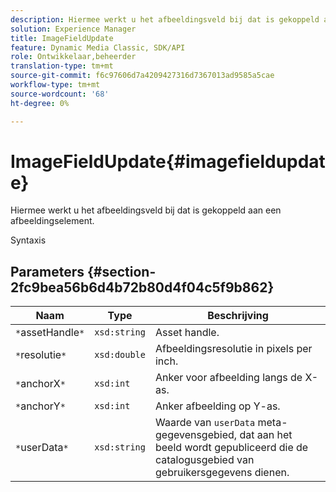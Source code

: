 ```yaml
---
description: Hiermee werkt u het afbeeldingsveld bij dat is gekoppeld aan een afbeeldingselement.
solution: Experience Manager
title: ImageFieldUpdate
feature: Dynamic Media Classic, SDK/API
role: Ontwikkelaar,beheerder
translation-type: tm+mt
source-git-commit: f6c97606d7a4209427316d7367013ad9585a5cae
workflow-type: tm+mt
source-wordcount: '68'
ht-degree: 0%

---
```



# ImageFieldUpdate{#imagefieldupdate}

Hiermee werkt u het afbeeldingsveld bij dat is gekoppeld aan een afbeeldingselement.

Syntaxis

## Parameters {#section-2fc9bea56b6d4b72b80d4f04c5f9b862}

| Naam | Type | Beschrijving |
|---|---|---|
| `*`assetHandle`*` | `xsd:string` | Asset handle. |
| `*`resolutie`*` | `xsd:double` | Afbeeldingsresolutie in pixels per inch. |
| `*`anchorX`*` | `xsd:int` | Anker voor afbeelding langs de X-as. |
| `*`anchorY`*` | `xsd:int` | Anker afbeelding op Y-as. |
| `*`userData`*` | `xsd:string` | Waarde van `userData` meta-gegevensgebied, dat aan het beeld wordt gepubliceerd die de catalogusgebied van gebruikersgegevens dienen. |

